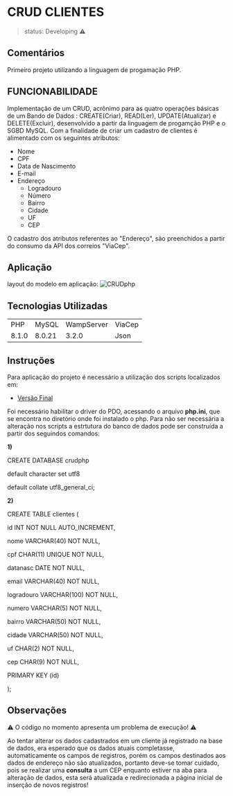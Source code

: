 <h1>CRUD CLIENTES</h1>

>status: Developing ⚠️



## Comentários



Primeiro projeto utilizando a linguagem de progamação PHP.

## FUNCIONABILIDADE

Implementação de um CRUD, acrônimo para as quatro operações básicas de um Bando de Dados : CREATE(Criar), READ(Ler), UPDATE(Atualizar) e DELETE(Excluir), desenvolvido a partir da 
linguagem de progamção PHP e o SGBD MySQL. Com a finalidade de criar um cadastro de clientes é alimentado com os seguintes atributos:
+ Nome
+ CPF
+ Data de Nascimento
+ E-mail
+ Endereço
  + Logradouro
  + Número
  + Bairro
  + Cidade
  + UF
  + CEP

O cadastro dos atributos referentes ao "Endereço", são preenchidos a partir do consumo da API dos correios "ViaCep".

## Aplicação

layout do modelo em aplicação:
![CRUDphp](https://user-images.githubusercontent.com/79478309/122689527-9dd55d80-d1f9-11eb-95f9-aaa39c305eb4.jpeg)

## Tecnologias Utilizadas
<table>
  <tr>
    <td>PHP</td>
    <td>MySQL</td>
    <td>WampServer</td>
    <td>ViaCep</td>
  </tr>
  <tr>
    <td>8.1.0</td>
    <td>8.0.21</td>
    <td>3.2.0</td>
    <td>Json</td>
  </tr>
</table>

## Instruções
Para aplicação do projeto é necessário a utilização dos scripts localizados em:
- [Versão Final](https://github.com/JoseTeixeiraMendesJunior/CRUD-php/tree/main/C%C3%B3digo/Vers%C3%A3o%20Final)

Foi necessário habilitar o driver do PDO, acessando o arquivo **php.ini**, que se encontra no diretório onde foi instalado o php.
Para não ser necessária a alteração nos scripts a estrtutura do banco de dados pode ser construída a partir dos seguindos comandos:


**1)** 

CREATE DATABASE crudphp


default character set utf8


default collate utf8_general_ci;

**2)**


CREATE TABLE clientes (


id INT NOT NULL AUTO_INCREMENT,


nome VARCHAR(40) NOT NULL,


cpf CHAR(11) UNIQUE NOT NULL,


datanasc DATE NOT NULL,


email VARCHAR(40) NOT NULL,


logradouro VARCHAR(100) NOT NULL,


numero VARCHAR(5) NOT NULL,


bairro VARCHAR(50) NOT NULL,


cidade VARCHAR(50) NOT NULL,


uf CHAR(2) NOT NULL,


cep CHAR(9) NOT NULL,


PRIMARY KEY (id)


);

## Observações
⚠️ O código no momento apresenta um problema de execução! ⚠️


Ao tentar alterar os dados cadastrados em um cliente já registrado na base de dados, era esperado que os dados atuais completasse, automaticamente os campos de registros, porém os campos destinados aos dados de endereço não são atualizados, portanto deve-se tomar cuidado, pois se realizar uma **consulta** a um CEP enquanto estiver na aba para alteração de dados, esta será atualizada e redirecionada a página inicial de inserção de novos registros!
